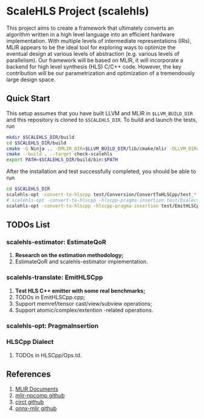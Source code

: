 # ScaleHLS Project (scalehls)

This project aims to create a framework that ultimately converts an algorithm written in a high level language into an efficient hardware implementation. With multiple levels of intermediate representations (IRs), MLIR appears to be the ideal tool for exploring ways to optimize the eventual design at various levels of abstraction (e.g. various levels of parallelism). Our framework will be based on MLIR, it will incorporate a backend for high level synthesis (HLS) C/C++ code. However, the key contribution will be our parametrization and optimization of a tremendously large design space.

## Quick Start
This setup assumes that you have built LLVM and MLIR in `$LLVM_BUILD_DIR` and this repository is cloned to `$SCALEHLS_DIR`. To build and launch the tests, run
```sh
mkdir $SCALEHLS_DIR/build
cd $SCALEHLS_DIR/build
cmake -G Ninja .. -DMLIR_DIR=$LLVM_BUILD_DIR/lib/cmake/mlir -DLLVM_DIR=$LLVM_BUILD_DIR/build/lib/cmake/llvm -DLLVM_ENABLE_ASSERTIONS=ON -DCMAKE_BUILD_TYPE=DEBUG
cmake --build . --target check-scalehls
export PATH=$SCALEHLS_DIR/build/bin:$PATH
```
After the installation and test successfully completed, you should be able to run
```sh
cd $SCALEHLS_DIR
scalehls-opt -convert-to-hlscpp test/Conversion/ConvertToHLSCpp/test_*.mlir
# scalehls-opt -convert-to-hlscpp -hlscpp-pragma-insertion test/Dialect/HLSCpp/test_*.mlir
scalehls-opt -convert-to-hlscpp -hlscpp-pragma-insertion test/EmitHLSCpp/test_*.mlir | scalehls-translate -emit-hlscpp
```

## TODOs List
### scalehls-estimator: EstimateQoR
1. **Research on the estimation methodology;**
2. EstimateQoR and scalehls-estimator implementation.

### scalehls-translate: EmitHLSCpp
1. **Test HLS C++ emitter with some real benchmarks;**
2. TODOs in EmitHLSCpp.cpp;
4. Support memref/tensor cast/view/subview operations;
5. Support atomic/complex/extention -related operations.

### scalehls-opt: PragmaInsertion

### HLSCpp Dialect
1. TODOs in HLSCpp/Ops.td.

## References
1. [MLIR Documents](https://mlir.llvm.org)
2. [mlir-npcomp github](https://github.com/llvm/mlir-npcomp)
3. [circt github](https://github.com/llvm/circt)
4. [onnx-mlir github](https://github.com/onnx/onnx-mlir)
